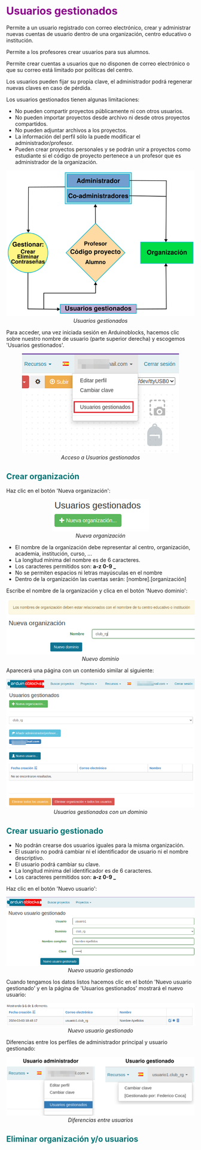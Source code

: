 # <FONT COLOR=#8B008B>Usuarios gestionados</font>
Permite a un usuario registrado con correo electrónico, crear y administrar nuevas cuentas de usuario dentro de una organización, centro educativo o institución.

Permite a los profesores crear usuarios para sus alumnos.

Permite crear cuentas a usuarios que no disponen de correo electrónico o que su correo está limitado por políticas del centro.

Los usuarios pueden fijar su propia clave, el administrador podrá regenerar nuevas claves en caso de pérdida.

Los usuarios gestionados tienen algunas limitaciones:

- No pueden compartir proyectos públicamente ni con otros usuarios.
- No pueden importar proyectos desde archivo ni desde otros proyectos compartidos.
- No pueden adjuntar archivos a los proyectos.
- La información del perfil sólo la puede modificar el administrador/profesor.
- Pueden crear proyectos personales y se podrán unir a proyectos como estudiante si el código de proyecto pertenece a un profesor que es administrador de la organización.

<center>

![Usuarios gestionados](../img/arduinoblocks/AB21.png)  
*Usuarios gestionados*  

</center>

Para acceder, una vez iniciada sesión en Arduinoblocks, hacemos clic sobre nuestro nombre de usuario (parte superior derecha) y escogemos 'Usuarios gestionados'.

<center>

![Acceso a Usuarios gestionados](../img/arduinoblocks/AB22.png)  
*Acceso a Usuarios gestionados*  

</center>

## <FONT COLOR=#007575>**Crear organización**</font>
Haz clic en el botón 'Nueva organización':

<center>

![Nueva organización](../img/arduinoblocks/AB23.png)  
*Nueva organización*  

</center>

* El nombre de la organización debe representar al centro, organización, academia, institución, curso, ...
* La longitud mínima del nombre es de 6 caracteres.
* Los caracteres permitidos son: **a-z 0-9 _**
* No se permiten espacios ni letras mayúsculas en el nombre
* Dentro de la organización las cuentas serán: [nombre].[organización]

Escribe el nombre de la organización y clica en el botón 'Nuevo dominio':

<center>

![Nuevo dominio](../img/arduinoblocks/AB24.png)  
*Nuevo dominio*  

</center>

Aparecerá una página con un contenido similar al siguiente:

<center>

![Usuarios gestionados con un dominio](../img/arduinoblocks/AB25.png)  
*Usuarios gestionados con un dominio*  

</center>

## <FONT COLOR=#007575>**Crear usuario gestionado**</font>

* No podrán crearse dos usuarios iguales para la misma organización.
* El usuario no podrá cambiar ni el identificador de usuario ni el nombre descriptivo.
* El usuario podrá cambiar su clave.
* La longitud mínima del identificador es de 6 caracteres.
* Los caracteres permitidos son: **a-z 0-9 _**

Haz clic en el botón 'Nuevo usuario':

<center>

![Nuevo usuario gestionado](../img/arduinoblocks/AB26.png)  
*Nuevo usuario gestionado*  

</center>

Cuando tengamos los datos listos hacemos clic en el botón 'Nuevo usuario gestionado' y en la página de 'Usuarios gestionados' mostrará el nuevo usuario:

<center>

![Nuevo usuario gestionado](../img/arduinoblocks/AB27.png)  
*Nuevo usuario gestionado*  

</center>

Diferencias entre los perfiles de administrador principal y usuario gestionado:

<center>

![Diferencias entre usuarios](../img/arduinoblocks/AB28.png)  
*Diferencias entre usuarios*  

</center>

## <FONT COLOR=#007575>**Eliminar organización y/o usuarios**</font>


